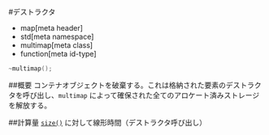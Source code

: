 #デストラクタ
* map[meta header]
* std[meta namespace]
* multimap[meta class]
* function[meta id-type]

```cpp
~multimap();
```

##概要
コンテナオブジェクトを破棄する。これは格納された要素のデストラクタを呼び出し、`multimap` によって確保された全てのアロケート済みストレージを解放する。


##計算量
[`size()`](/reference/map/multimap/size.md) に対して線形時間（デストラクタ呼び出し）



